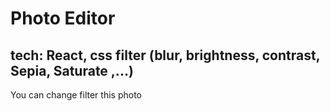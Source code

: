 # Photo Editor 
## tech: React, css filter (blur, brightness, contrast, Sepia, Saturate ,...)
You can change filter this photo 
